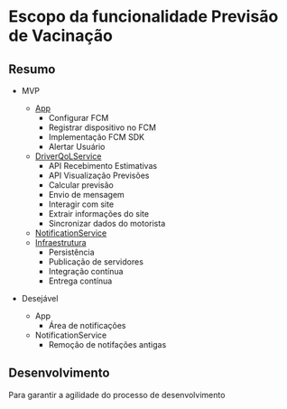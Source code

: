 # Escopo da funcionalidade Previsão de Vacinação

## Resumo
- MVP
  - [App](app.md)
    - Configurar FCM 
    - Registrar dispositivo no FCM 
    - Implementação FCM SDK 
    - Alertar Usuário
  - [DriverQoLService](driver_qol_service.md)
    - API Recebimento Estimativas
    - API Visualização Previsões
    - Calcular previsão
    - Envio de mensagem
    - Interagir com site
    - Extrair informações do site
    - Sincronizar dados do motorista
  - [NotificationService](notification_service.md)
  - [Infraestrutura](infraestrutura.md)
    - Persistência
    - Publicação de servidores
    - Integração contínua
    - Entrega contínua

- Desejável
  - App
    - Área de notificações
  - NotificationService
    - Remoção de notifações antigas

## Desenvolvimento

Para garantir a agilidade do processo de desenvolvimento

